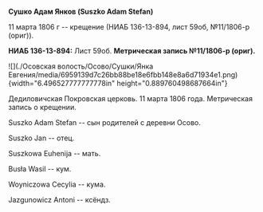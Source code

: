 **Сушко Адам Янков (Suszko Adam Stefan)**

11 марта 1806 г -- крещение (НИАБ 136-13-894, лист 59об, №11/1806-р
(ориг)).

**НИАБ 136-13-894:** Лист 59об. **Метрическая запись №11/1806-р
(ориг).**

![](./Осовская волость/Осово/Сушки/Янка Евгения/media/6959139d7c26bb88be18e6fbb148e8a6d71934e1.png){width="6.496527777777778in"
height="0.889760498687664in"}

Дедиловичская Покровская церковь. 11 марта 1806 года. Метрическая запись
о крещении.

Suszko Adam Stefan -- сын родителей с деревни Осовo.

Suszko Jan -- отец.

Suszkowa Euhenija -- мать.

Busła Wasil -- кум.

Woyniczowa Cecylia -- кума.

Jazgunowicz Antoni -- ксёндз.
